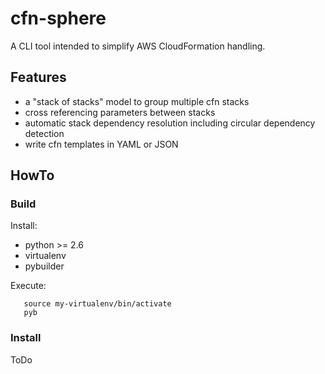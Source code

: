 # cfn-sphere
A CLI tool intended to simplify AWS CloudFormation handling.

## Features
- a "stack of stacks" model to group multiple cfn stacks
- cross referencing parameters between stacks
- automatic stack dependency resolution including circular dependency detection
- write cfn templates in YAML or JSON

## HowTo
### Build

Install:

* python >= 2.6
* virtualenv
* pybuilder

Execute:

	   source my-virtualenv/bin/activate
	   pyb



### Install

ToDo